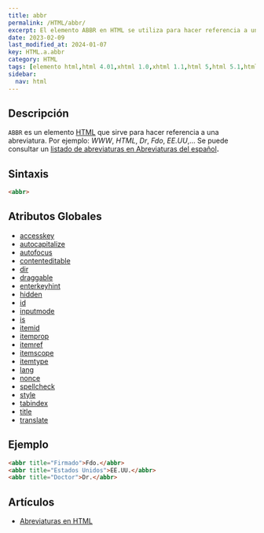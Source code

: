 ```yaml
---
title: abbr
permalink: /HTML/abbr/
excerpt: El elemento ABBR en HTML se utiliza para hacer referencia a una abreviatura. Permite referirse a palabras como WWW, HTML, Dr, Fdo, EE.UU, entre otras.
date: 2023-02-09
last_modified_at: 2024-01-07
key: HTML.a.abbr
category: HTML
tags: [elemento html,html 4.01,xhtml 1.0,xhtml 1.1,html 5,html 5.1,html 5.2]
sidebar:
  nav: html
---
```


## Descripción


`ABBR` es un elemento [HTML](https://www.manualweb.net/html/) que sirve para hacer referencia a una abreviatura. Por ejemplo: _WWW_, _HTML_, _Dr_, _Fdo_, _EE.UU_,… Se puede consultar un [listado de abreviaturas en Abreviaturas del español](http://dropby.com/Genealogia/abreviaturas.html)**.**


## Sintaxis


```html
<abbr>
```


## Atributos Globales

- [accesskey](/HTML/accesskey/)
- [autocapitalize](/HTML/autocapitalize/)
- [autofocus](/HTML/autofocus/)
- [contenteditable](/HTML/contenteditable/)
- [dir](/HTML/dir/)
- [draggable](/HTML/draggable/)
- [enterkeyhint](/HTML/enterkeyhint/)
- [hidden](/HTML/hidden/)
- [id](https://www.w3api.com/HTML/id/)
- [inputmode](/HTML/inputmode/)
- [is](/HTML/is/)
- [itemid](/HTML/itemid/)
- [itemprop](/HTML/itemprop/)
- [itemref](/HTML/itemref/)
- [itemscope](/HTML/itemscope/)
- [itemtype](/HTML/itemtype/)
- [lang](/HTML/lang/)
- [nonce](/HTML/nonce/)
- [spellcheck](/HTML/spellcheck/)
- [style](/HTML/style/)
- [tabindex](/HTML/tabindex/)
- [title](/HTML/title/)
- [translate](/HTML/translate/)

## Ejemplo


```html
<abbr title="Firmado">Fdo.</abbr>
<abbr title="Estados Unidos">EE.UU.</abbr>
<abbr title="Doctor">Dr.</abbr>
```


## Artículos

- [Abreviaturas en HTML](http://lineadecodigo.com/html/abreviaturas-en-html/)
